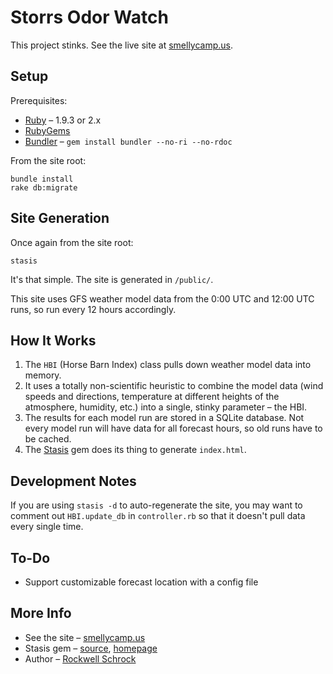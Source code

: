Storrs Odor Watch
=================

This project stinks. See the live site at [smellycamp.us](http://smellycamp.us/).

Setup
-----

Prerequisites:

* [Ruby](https://www.ruby-lang.org/en/) – 1.9.3 or 2.x
* [RubyGems](https://rubygems.org/pages/download)
* [Bundler](http://bundler.io/) – `gem install bundler --no-ri --no-rdoc`

From the site root:

    bundle install
    rake db:migrate

Site Generation
---------------

Once again from the site root:

    stasis

It's that simple. The site is generated in `/public/`.

This site uses GFS weather model data from the 0:00 UTC and 12:00 UTC runs, so run every 12 hours accordingly.

How It Works
------------

1. The `HBI` (Horse Barn Index) class pulls down weather model data into memory.
2. It uses a totally non-scientific heuristic to combine the model data (wind speeds and directions, temperature at different heights of the atmosphere, humidity, etc.) into a single, stinky parameter – the HBI.
3. The results for each model run are stored in a SQLite database. Not every model run will have data for all forecast hours, so old runs have to be cached.
4. The [Stasis](http://stasis.me/) gem does its thing to generate `index.html`.

Development Notes
-----------------

If you are using `stasis -d` to auto-regenerate the site, you may want to comment out `HBI.update_db` in `controller.rb` so that it doesn't pull data every single time.

To-Do
---------

* Support customizable forecast location with a config file

More Info
---------

* See the site – [smellycamp.us](http://smellycamp.us/)
* Stasis gem – [source](https://github.com/winton/stasis), [homepage](http://stasis.me/)
* Author – [Rockwell Schrock](http://rockwellschrock.com/)